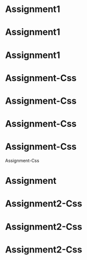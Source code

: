 # Assignment1
# Assignment1
# Assignment1
# Assignment-Css
# Assignment-Css
# Assignment-Css
# Assignment-Css
Assignment-Css
# Assignment
# Assignment2-Css
# Assignment2-Css
# Assignment2-Css
